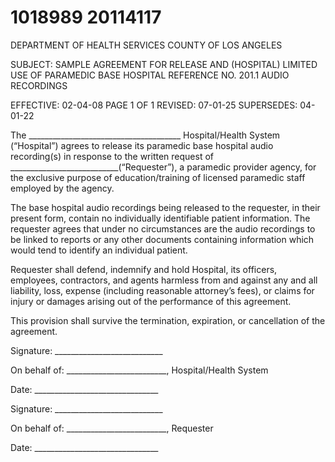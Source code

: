 # 1018989 20114117

DEPARTMENT OF HEALTH SERVICES 
COUNTY OF LOS ANGELES 
 
SUBJECT: SAMPLE AGREEMENT FOR RELEASE AND  (HOSPITAL) 
LIMITED USE OF PARAMEDIC BASE HOSPITAL REFERENCE NO. 201.1 
AUDIO RECORDINGS 
 
EFFECTIVE: 02-04-08 PAGE 1 OF 1 
REVISED: 07-01-25 
SUPERSEDES: 04-01-22 
 
 
The ______________________________________ Hospital/Health System (“Hospital”) agrees to 
release its paramedic base hospital audio recording(s) in response to the written request of 
___________________________(“Requester”), a paramedic provider agency, for the exclusive 
purpose of education/training of licensed paramedic staff employed by the agency. 
 
The base hospital audio recordings being released to the requester, in their present form, contain 
no individually identifiable patient information.  The requester agrees that under no circumstances 
are the audio recordings to be linked to reports or any other documents containing information 
which would tend to identify an individual patient. 
 
Requester shall defend, indemnify and hold Hospital, its officers, employees, contractors, and 
agents harmless from and against any and all liability, loss, expense (including reasonable 
attorney’s fees), or claims for injury or damages arising out of the performance of this agreement.   
 
This provision shall survive the termination, expiration, or cancellation of the agreement. 
 
 
Signature: ___________________________ 
 
On behalf of: _________________________, Hospital/Health System 
 
Date: _______________________________ 
 
 
Signature: ___________________________ 
 
On behalf of: _________________________, Requester 
 
Date: _______________________________

